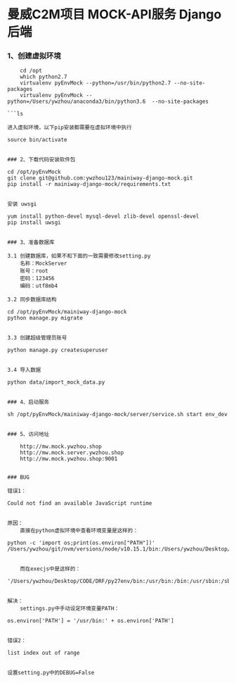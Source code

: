 # 曼威C2M项目 MOCK-API服务 Django后端


### 1、创建虚拟环境

```
    cd /opt
    which python2.7
    virtualenv pyEnvMock --python=/usr/bin/python2.7 --no-site-packages
    virtualenv pyEnvMock --python=/Users/ywzhou/anaconda3/bin/python3.6  --no-site-packages

```ls

进入虚拟环境，以下pip安装都需要在虚拟环境中执行
```
    source bin/activate
```

### 2、下载代码安装软件包

```
    cd /opt/pyEnvMock
    git clone git@github.com:ywzhou123/mainiway-django-mock.git
    pip install -r mainiway-django-mock/requirements.txt
```

安装 uwsgi
```
    yum install python-devel mysql-devel zlib-devel openssl-devel
    pip install uwsgi
```

### 3、准备数据库

3.1 创建数据库，如果不和下面的一致需要修改setting.py
    名称：MockServer
    账号：root
    密码：123456
    编码：utf8mb4

3.2 同步数据库结构
```
    cd /opt/pyEnvMock/mainiway-django-mock
    python manage.py migrate
```

3.3 创建超级管理员账号
```
    python manage.py createsuperuser
```

3.4 导入数据
```
    python data/import_mock_data.py
```

### 4、启动服务

```
    sh /opt/pyEnvMock/mainiway-django-mock/server/service.sh start env_dev
```

### 5、访问地址

    http://mw.mock.ywzhou.shop
    http://mw.mock.server.ywzhou.shop
    http://mw.mock.ywzhou.shop:9001


### BUG

错误1：

```
    Could not find an available JavaScript runtime
```

原因：
    直接在python虚拟环境中查看环境变量是这样的：

```
    python -c 'import os;print(os.environ["PATH"])'
    /Users/ywzhou/git/nvm/versions/node/v10.15.1/bin:/Users/ywzhou/Desktop/CODE/DRF/py27env/bin:/Users/ywzhou/anaconda3/bin:/Library/Frameworks/Python.framework/Versions/3.6/bin:/Library/Frameworks/Python.framework/Versions/3.5/bin:/usr/local/mysql/bin:/usr/local/bin:/usr/bin:/bin:/usr/sbin:/sbin
```

    而在execjs中是这样的：

```
    '/Users/ywzhou/Desktop/CODE/DRF/py27env/bin:/usr/bin:/bin:/usr/sbin:/sbin'
```

解决：
    settings.py中手动设定环境变量PATH：

```
    os.environ['PATH'] = '/usr/bin:' + os.environ['PATH']
```

错误2：

```
    list index out of range
```

设置setting.py中的DEBUG=False